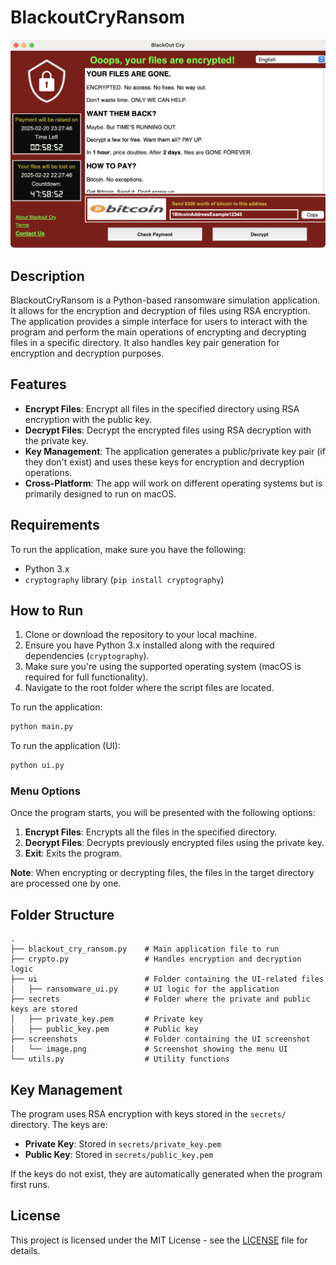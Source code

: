 
# BlackoutCryRansom

![Menu Screenshot](screenshots/image.png)

## Description

BlackoutCryRansom is a Python-based ransomware simulation application. It allows for the encryption and decryption of files using RSA encryption. The application provides a simple interface for users to interact with the program and perform the main operations of encrypting and decrypting files in a specific directory. It also handles key pair generation for encryption and decryption purposes.

## Features

- **Encrypt Files**: Encrypt all files in the specified directory using RSA encryption with the public key.
- **Decrypt Files**: Decrypt the encrypted files using RSA decryption with the private key.
- **Key Management**: The application generates a public/private key pair (if they don't exist) and uses these keys for encryption and decryption operations.
- **Cross-Platform**: The app will work on different operating systems but is primarily designed to run on macOS.

## Requirements

To run the application, make sure you have the following:

- Python 3.x
- `cryptography` library (`pip install cryptography`)

## How to Run

1. Clone or download the repository to your local machine.
2. Ensure you have Python 3.x installed along with the required dependencies (`cryptography`).
3. Make sure you're using the supported operating system (macOS is required for full functionality).
4. Navigate to the root folder where the script files are located.

To run the application:

```bash
python main.py
```

To run the application (UI):

```bash
python ui.py
```

### Menu Options

Once the program starts, you will be presented with the following options:

1. **Encrypt Files**: Encrypts all the files in the specified directory.
2. **Decrypt Files**: Decrypts previously encrypted files using the private key.
3. **Exit**: Exits the program.

**Note**: When encrypting or decrypting files, the files in the target directory are processed one by one.

## Folder Structure

```
.
├── blackout_cry_ransom.py    # Main application file to run
├── crypto.py                 # Handles encryption and decryption logic
├── ui                        # Folder containing the UI-related files
│   ├── ransomware_ui.py      # UI logic for the application
├── secrets                   # Folder where the private and public keys are stored
│   ├── private_key.pem       # Private key
│   ├── public_key.pem        # Public key
├── screenshots               # Folder containing the UI screenshot
│   └── image.png             # Screenshot showing the menu UI
└── utils.py                  # Utility functions
```

## Key Management

The program uses RSA encryption with keys stored in the `secrets/` directory. The keys are:

- **Private Key**: Stored in `secrets/private_key.pem`
- **Public Key**: Stored in `secrets/public_key.pem`

If the keys do not exist, they are automatically generated when the program first runs.

## License

This project is licensed under the MIT License - see the [LICENSE](LICENSE) file for details.